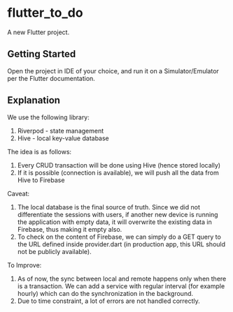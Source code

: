 # flutter_to_do

A new Flutter project.

## Getting Started

Open the project in IDE of your choice, and run it on a Simulator/Emulator per the Flutter documentation.

## Explanation

We use the following library:
1. Riverpod - state management
2. Hive - local key-value database

The idea is as follows:
1. Every CRUD transaction will be done using Hive (hence stored locally)
2. If it is possible (connection is available), we will push all the data from Hive to Firebase

Caveat:
1. The local database is the final source of truth. Since we did not differentiate the sessions with users, if another new device is running the application with empty data, it will overwrite the existing data in Firebase, thus making it empty also.
2. To check on the content of Firebase, we can simply do a GET query to the URL defined inside provider.dart (in production app, this URL should not be publicly available).

To Improve:
1. As of now, the sync between local and remote happens only when there is a transaction. We can add a service with regular interval (for example hourly) which can do the synchronization in the background.
2. Due to time constraint, a lot of errors are not handled correctly.

